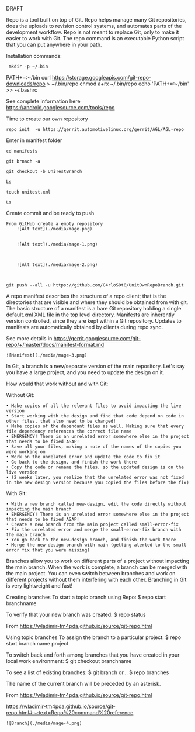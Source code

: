 DRAFT

Repo is a tool built on top of Git. Repo helps manage many Git repositories, does the uploads to revision control systems, and automates parts of the development workflow. Repo is not meant to replace Git, only to make it easier to work with Git. The repo command is an executable Python script that you can put anywhere in your path.


Installation commands: 

	 mkdir -p ~/.bin
 PATH+=:~/bin
 curl https://storage.googleapis.com/git-repo-downloads/repo > ~/.bin/repo
 chmod a+rx ~/.bin/repo
	echo 'PATH+=:~/bin' >> ~/.bashrc


See complete information here https://android.googlesource.com/tools/repo


Time to create our own repository 


	repo init  -u https://gerrit.automotivelinux.org/gerrit/AGL/AGL-repo

Enter in manifest folder

	cd manifests

	git brnach -a
	
	git checkout -b UniTestBranch
	
	Ls
	
	touch unitest.xml
	
	Ls
	
Create commit and be ready to push
	
	From GitHub create a empty repository 
		![Alt text](./media/mage.png)
	
	
		![Alt text](./media/mage-1.png)
	


		![Alt text](./media/mage-2.png)

		
		
	git push --all -u https://github.com/C4rloS0t0/UnitOwnRepoBranch.git
	

A repo manifest describes the structure of a repo client; that is the directories that are visible and where they should be obtained from with git.
The basic structure of a manifest is a bare Git repository holding a single default.xml XML file in the top level directory.
Manifests are inherently version controlled, since they are kept within a Git repository. Updates to manifests are automatically obtained by clients during repo sync.

See more details in https://gerrit.googlesource.com/git-repo/+/master/docs/manifest-format.md

	![Manifest](./media/mage-3.png)


In Git, a branch is a new/separate version of the main repository.
Let's say you have a large project, and you need to update the design on it.

How would that work without and with Git:

Without Git:

	• Make copies of all the relevant files to avoid impacting the live version
	• Start working with the design and find that code depend on code in other files, that also need to be changed!
	• Make copies of the dependant files as well. Making sure that every file dependency references the correct file name
	• EMERGENCY! There is an unrelated error somewhere else in the project that needs to be fixed ASAP!
	• Save all your files, making a note of the names of the copies you were working on
	• Work on the unrelated error and update the code to fix it
	• Go back to the design, and finish the work there
	• Copy the code or rename the files, so the updated design is on the live version
	• (2 weeks later, you realize that the unrelated error was not fixed in the new design version because you copied the files before the fix)
	
With Git:

	• With a new branch called new-design, edit the code directly without impacting the main branch
	• EMERGENCY! There is an unrelated error somewhere else in the project that needs to be fixed ASAP!
	• Create a new branch from the main project called small-error-fix
	• Fix the unrelated error and merge the small-error-fix branch with the main branch
	• You go back to the new-design branch, and finish the work there
	• Merge the new-design branch with main (getting alerted to the small error fix that you were missing)
Branches allow you to work on different parts of a project without impacting the main branch.
When the work is complete, a branch can be merged with the main project.
You can even switch between branches and work on different projects without them interfering with each other.
Branching in Git is very lightweight and fast!

Creating branches
To start a topic branch using Repo:
$ repo start branchname

To verify that your new branch was created:
$ repo status

From <https://wladimir-tm4pda.github.io/source/git-repo.html> 


Using topic branches
To assign the branch to a particular project:
$ repo start branch name project

To switch back and forth among branches that you have created in your local work environment:
$ git checkout branchname

To see a list of existing branches:
$ git branch
or...
$ repo branches

The name of the current branch will be preceded by an asterisk.

From <https://wladimir-tm4pda.github.io/source/git-repo.html> 


https://wladimir-tm4pda.github.io/source/git-repo.html#:~:text=Repo%20command%20reference


	![Branch](./media/mage-4.png)


